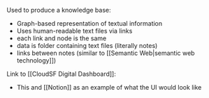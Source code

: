 

Used to produce a knowledge base:
 - Graph-based representation of textual information
 - Uses human-readable text files via links
 - each link and node is the same
 - data is folder containing text files (literally notes)
 - links between notes (similar to [[Semantic Web|semantic web technology]])

Link to [[CloudSF Digital Dashboard]]:
 - This and [[Notion]] as an example of what the UI would look like

